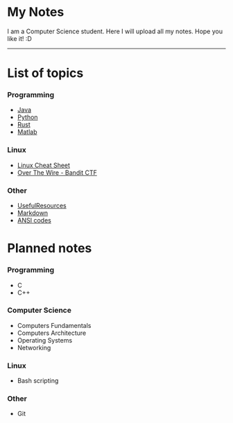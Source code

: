 # My Notes
I am a Computer Science student. Here I will upload all my notes. 
Hope you like it!  :D

---

# List of topics

### Programming
- [Java](Programming/Java/index.md)
- [Python](Programming/Python/index.md)
- [Rust](Programming/Rust/index.md)
- [Matlab](Programming/Matlab/index.md)

### Linux
-  [Linux Cheat Sheet](Linux/Cheat-Sheet.md)
- [Over The Wire - Bandit CTF](Linux/OverTheWire_Bandit.md)
### Other
- [UsefulResources](/Others/UsefulResources.md)
- [Markdown](/Others/Markdown.md)
- [ANSI codes](/Others/ANSI_codes.md)

# Planned notes

### Programming
- C
- C++

### Computer Science
- Computers Fundamentals
- Computers Architecture
- Operating Systems
- Networking

### Linux
- Bash scripting

### Other
- Git
